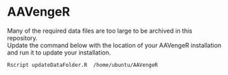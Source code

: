 # AAVengeR


Many of the required data files are too large to be archived in this repository.  
Update the command below with the location of your AAVengeR installation and run it to update your installation.  
  
```
Rscript updateDataFolder.R  /home/ubuntu/AAVengeR
```
